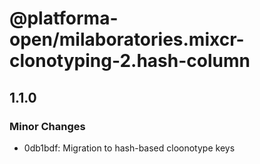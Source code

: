 # @platforma-open/milaboratories.mixcr-clonotyping-2.hash-column

## 1.1.0

### Minor Changes

- 0db1bdf: Migration to hash-based cloonotype keys
